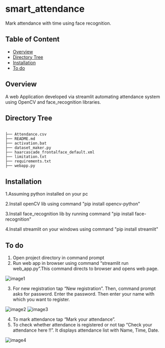 ﻿# smart_attendance
Mark attendance with time using face recognition.



## Table of Content
  * [Overview](#overview)
  * [Directory Tree](#directory-tree)
  * [Installation](#installation)
  * [To do](#to-do)
  



## Overview
A web Application developed via streamlit automating attendance system using OpenCV and face_recognition libraries. 

## Directory Tree 
```

├── Attendance.csv
├── README.md
├── activation.bat
├── dataset_maker.py
├── haarcascade_frontalface_default.xml
├── limitation.txt
├── requirements.txt
├── webapp.py
```

## Installation 

1.Assuming python installed on your pc

2.Install openCV lib using command
  "pip install opencv-python"
  
3.Install face_recognition lib by running command
  "pip install face-recognition"
  
4.Install streamlit on your windows using command
  "pip install streamlit"
  
  
## To do

1.	Open project directory in command prompt
2.	Run web app in browser using command “streamlit run web_app.py”.This command directs to browser and opens web page.

![image1](https://user-images.githubusercontent.com/105556144/170809221-afa1b331-8db1-4775-a132-42119039a43f.png)

3.	For new registration tap “New registration”. Then, command prompt asks for password. Enter the password.
Then enter your name with which you want to register.

![image2](https://user-images.githubusercontent.com/105556144/170809251-f415f2c2-a3a9-452d-9c04-bfac96c98fdb.png)
![image3](https://user-images.githubusercontent.com/105556144/170809259-2d7760fc-173e-48c9-9db6-f328d76f02a0.png)

4.	To mark attendance tap “Mark your attendance”.
5.	To check whether attendance is registered or not tap “Check your attendance here !!”. It displays attendance list with Name, Time, Date.

![image4](https://user-images.githubusercontent.com/105556144/170809271-4dab28c8-99c2-4456-9b7b-7883487ff612.png)




 





 

